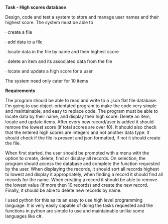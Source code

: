 **Task - High scores database** 

 Design, code and test a system to store and manage user names and their highest score.  The system must be able to   

∙ create a file   

∙ add data to a file   

∙ locate data in the file by name and their highest score   

∙ delete an item and its associated data from the file   

∙ locate and update a high score for a user   

The system need only cater for 10 items  

 

**Requirements**

 

The program should be able to read and write to a .json flat file database. I'm going to use object-orientated program to make the code very simple and maintainable, and easy to replace code. The program must be able to locate data by their name, and display their high score. Delete an item, locate and update items. After every new record/user is added it should remove the lowest score (if total scores are over 10). It should also check that the entered high scores are integers and not another data type. It should check if the file is present and json formatted, if not it should create the file. 

 

When first started, the user should be prompted with a menu with the option to create, delete, find or display all records. On selection, the program should access the database and complete the function requested by the user. When displaying the records, it should sort all records highest to lowest and display it appropriately, when finding a record it should find all records for the name. When creating a record it should be able to remove the lowest value (if more then 10 records) and create the new record. Finally, it should be able to delete new records by name. 

I used python for this as its an easy to use high level programming language. It is very easily capable of doing the tasks requested and the functions in python are simple to use and maintainable unlike some languages like c#. 
